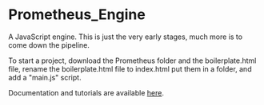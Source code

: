 # Prometheus_Engine
A JavaScript engine. This is just the very early stages, much more is to come down the pipeline.

To start a project, download the Prometheus folder and the boilerplate.html file, rename the boilerplate.html file to index.html put them in a folder, and add a "main.js" script.

Documentation and tutorials are available [here](https://github.com/Orange-TheGameDev/Prometheus_Engine/wiki).
